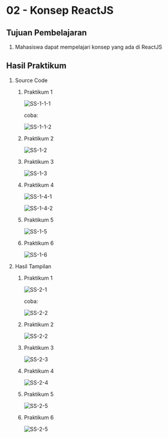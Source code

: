 # 02 - Konsep ReactJS

## Tujuan Pembelajaran
1. Mahasiswa dapat mempelajari konsep yang ada di ReactJS

## Hasil Praktikum

1. Source Code

    1. Praktikum 1

        ![SS-1-1-1](img/praktikum1/index1.jpg)

        coba:

        ![SS-1-1-2](img/praktikum1/indexcoba1.jpg)

    2. Praktikum 2

        ![SS-1-2](img/praktikum2/index2.jpg)

    3. Praktikum 3

        ![SS-1-3](img/praktikum3/index3.jpg)

    4. Praktikum 4

        ![SS-1-4-1](img/praktikum4/index4.jpg)

        ![SS-1-4-2](img/praktikum4/app4.jpg)

    5. Praktikum 5

        ![SS-1-5](img/praktikum5/app5.jpg)

    6. Praktikum 6

        ![SS-1-6](img/praktikum6/index6.jpg)

2. Hasil Tampilan

    1. Praktikum 1

        ![SS-2-1](img/praktikum1/hasil1.jpg)

        coba:

        ![SS-2-2](img/praktikum1/hasilcoba1.jpg)

    2. Praktikum 2

        ![SS-2-2](img/praktikum2/hasil2.jpg)

    3. Praktikum 3

        ![SS-2-3](img/praktikum3/hasil3.jpg)

    4. Praktikum 4

        ![SS-2-4](img/praktikum4/hasil4.jpg)

    5. Praktikum 5

        ![SS-2-5](img/praktikum5/hasil5.jpg)

    6. Praktikum 6

        ![SS-2-5](img/praktikum6/hasil6.jpg)